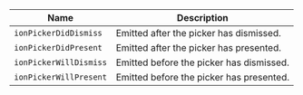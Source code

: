 
| Name | Description |
| --- | --- |
| `ionPickerDidDismiss` | Emitted after the picker has dismissed. |
| `ionPickerDidPresent` | Emitted after the picker has presented. |
| `ionPickerWillDismiss` | Emitted before the picker has dismissed. |
| `ionPickerWillPresent` | Emitted before the picker has presented. |

